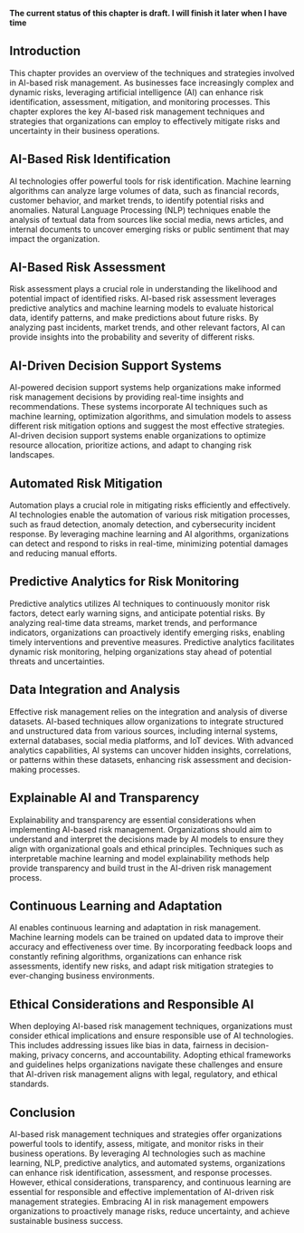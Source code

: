 **The current status of this chapter is draft. I will finish it later when I have time**

Introduction
------------

This chapter provides an overview of the techniques and strategies involved in AI-based risk management. As businesses face increasingly complex and dynamic risks, leveraging artificial intelligence (AI) can enhance risk identification, assessment, mitigation, and monitoring processes. This chapter explores the key AI-based risk management techniques and strategies that organizations can employ to effectively mitigate risks and uncertainty in their business operations.

AI-Based Risk Identification
----------------------------

AI technologies offer powerful tools for risk identification. Machine learning algorithms can analyze large volumes of data, such as financial records, customer behavior, and market trends, to identify potential risks and anomalies. Natural Language Processing (NLP) techniques enable the analysis of textual data from sources like social media, news articles, and internal documents to uncover emerging risks or public sentiment that may impact the organization.

AI-Based Risk Assessment
------------------------

Risk assessment plays a crucial role in understanding the likelihood and potential impact of identified risks. AI-based risk assessment leverages predictive analytics and machine learning models to evaluate historical data, identify patterns, and make predictions about future risks. By analyzing past incidents, market trends, and other relevant factors, AI can provide insights into the probability and severity of different risks.

AI-Driven Decision Support Systems
----------------------------------

AI-powered decision support systems help organizations make informed risk management decisions by providing real-time insights and recommendations. These systems incorporate AI techniques such as machine learning, optimization algorithms, and simulation models to assess different risk mitigation options and suggest the most effective strategies. AI-driven decision support systems enable organizations to optimize resource allocation, prioritize actions, and adapt to changing risk landscapes.

Automated Risk Mitigation
-------------------------

Automation plays a crucial role in mitigating risks efficiently and effectively. AI technologies enable the automation of various risk mitigation processes, such as fraud detection, anomaly detection, and cybersecurity incident response. By leveraging machine learning and AI algorithms, organizations can detect and respond to risks in real-time, minimizing potential damages and reducing manual efforts.

Predictive Analytics for Risk Monitoring
----------------------------------------

Predictive analytics utilizes AI techniques to continuously monitor risk factors, detect early warning signs, and anticipate potential risks. By analyzing real-time data streams, market trends, and performance indicators, organizations can proactively identify emerging risks, enabling timely interventions and preventive measures. Predictive analytics facilitates dynamic risk monitoring, helping organizations stay ahead of potential threats and uncertainties.

Data Integration and Analysis
-----------------------------

Effective risk management relies on the integration and analysis of diverse datasets. AI-based techniques allow organizations to integrate structured and unstructured data from various sources, including internal systems, external databases, social media platforms, and IoT devices. With advanced analytics capabilities, AI systems can uncover hidden insights, correlations, or patterns within these datasets, enhancing risk assessment and decision-making processes.

Explainable AI and Transparency
-------------------------------

Explainability and transparency are essential considerations when implementing AI-based risk management. Organizations should aim to understand and interpret the decisions made by AI models to ensure they align with organizational goals and ethical principles. Techniques such as interpretable machine learning and model explainability methods help provide transparency and build trust in the AI-driven risk management process.

Continuous Learning and Adaptation
----------------------------------

AI enables continuous learning and adaptation in risk management. Machine learning models can be trained on updated data to improve their accuracy and effectiveness over time. By incorporating feedback loops and constantly refining algorithms, organizations can enhance risk assessments, identify new risks, and adapt risk mitigation strategies to ever-changing business environments.

Ethical Considerations and Responsible AI
-----------------------------------------

When deploying AI-based risk management techniques, organizations must consider ethical implications and ensure responsible use of AI technologies. This includes addressing issues like bias in data, fairness in decision-making, privacy concerns, and accountability. Adopting ethical frameworks and guidelines helps organizations navigate these challenges and ensure that AI-driven risk management aligns with legal, regulatory, and ethical standards.

Conclusion
----------

AI-based risk management techniques and strategies offer organizations powerful tools to identify, assess, mitigate, and monitor risks in their business operations. By leveraging AI technologies such as machine learning, NLP, predictive analytics, and automated systems, organizations can enhance risk identification, assessment, and response processes. However, ethical considerations, transparency, and continuous learning are essential for responsible and effective implementation of AI-driven risk management strategies. Embracing AI in risk management empowers organizations to proactively manage risks, reduce uncertainty, and achieve sustainable business success.
